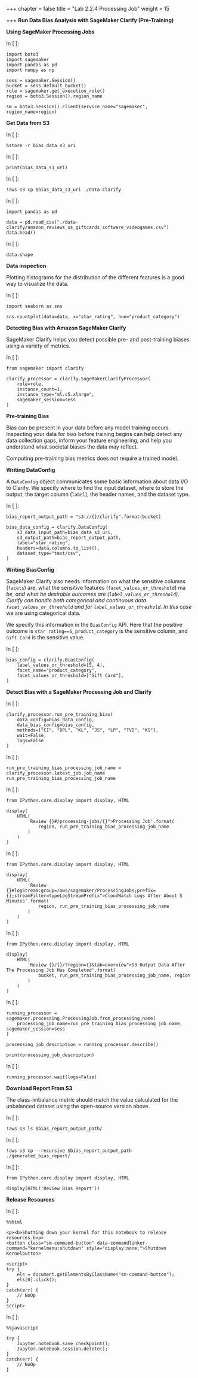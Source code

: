 +++
chapter = false
title = "Lab 2.2.4 Processing Job"
weight = 15

+++
**Run Data Bias Analysis with SageMaker Clarify (Pre-Training)**

**Using SageMaker Processing Jobs**

In \[ \]:

    import boto3
    import sagemaker
    import pandas as pd
    import numpy as np
    
    sess = sagemaker.Session()
    bucket = sess.default_bucket()
    role = sagemaker.get_execution_role()
    region = boto3.Session().region_name
    
    sm = boto3.Session().client(service_name="sagemaker", region_name=region)
    

**Get Data from S3**

In \[ \]:

    %store -r bias_data_s3_uri
    

In \[ \]:

    print(bias_data_s3_uri)
    

In \[ \]:

    !aws s3 cp $bias_data_s3_uri ./data-clarify
    

In \[ \]:

    import pandas as pd
    
    data = pd.read_csv("./data-clarify/amazon_reviews_us_giftcards_software_videogames.csv")
    data.head()
    

In \[ \]:

    data.shape
    

**Data inspection**

Plotting histograms for the distribution of the different features is a good way to visualize the data.

In \[ \]:

    import seaborn as sns
    
    sns.countplot(data=data, x="star_rating", hue="product_category")
    

**Detecting Bias with Amazon SageMaker Clarify**

SageMaker Clarify helps you detect possible pre- and post-training biases using a variety of metrics.

In \[ \]:

    from sagemaker import clarify
    
    clarify_processor = clarify.SageMakerClarifyProcessor(
        role=role, 
        instance_count=1, 
        instance_type="ml.c5.xlarge", 
        sagemaker_session=sess
    )
    

**Pre-training Bias**

Bias can be present in your data before any model training occurs. Inspecting your data for bias before training begins can help detect any data collection gaps, inform your feature engineering, and help you understand what societal biases the data may reflect.

Computing pre-training bias metrics does not require a trained model.

**Writing DataConfig**

A `DataConfig` object communicates some basic information about data I/O to Clarify. We specify where to find the input dataset, where to store the output, the target column (`label`), the header names, and the dataset type.

In \[ \]:

    bias_report_output_path = "s3://{}/clarify".format(bucket)
    
    bias_data_config = clarify.DataConfig(
        s3_data_input_path=bias_data_s3_uri,
        s3_output_path=bias_report_output_path,
        label="star_rating",
        headers=data.columns.to_list(),
        dataset_type="text/csv",
    )
    

**Writing BiasConfig**

SageMaker Clarify also needs information on what the sensitive columns (`facets`) are, what the sensitive features (`facet_values_or_threshold`) ma _be, and what he desirable outcomes are (`label_values_or_threshold`). Clarify can handle both categorical and continuous data  `facet_values_or_threshold` and for `label_values_or_threshold`. In this case_ we are using categorical data.

We specify this information in the `BiasConfig` API. Here that the positive outcome is `star rating==5`, `product_category` is the sensitive column, and `Gift Card` is the sensitive value.

In \[ \]:

    bias_config = clarify.BiasConfig(
        label_values_or_threshold=[5, 4],
        facet_name="product_category",
        facet_values_or_threshold=["Gift Card"],
    )
    

**Detect Bias with a SageMaker Processing Job and Clarify**

In \[ \]:

    clarify_processor.run_pre_training_bias(
        data_config=bias_data_config, 
        data_bias_config=bias_config, 
        methods=["CI", "DPL", "KL", "JS", "LP", "TVD", "KS"],
        wait=False, 
        logs=False
    )
    

In \[ \]:

    run_pre_training_bias_processing_job_name = clarify_processor.latest_job.job_name
    run_pre_training_bias_processing_job_name
    

In \[ \]:

    from IPython.core.display import display, HTML
    
    display(
        HTML(
            'Review {}#/processing-jobs/{}">Processing Job'.format(
                region, run_pre_training_bias_processing_job_name
            )
        )
    )
    

In \[ \]:

    from IPython.core.display import display, HTML
    
    display(
        HTML(
            'Review {}#logStream:group=/aws/sagemaker/ProcessingJobs;prefix={};streamFilter=typeLogStreamPrefix">CloudWatch Logs After About 5 Minutes'.format(
                region, run_pre_training_bias_processing_job_name
            )
        )
    )
    

In \[ \]:

    from IPython.core.display import display, HTML
    
    display(
        HTML(
            'Review {}/{}/?region={}&tab=overview">S3 Output Data After The Processing Job Has Completed'.format(
                bucket, run_pre_training_bias_processing_job_name, region
            )
        )
    )
    

In \[ \]:

    running_processor = sagemaker.processing.ProcessingJob.from_processing_name(
        processing_job_name=run_pre_training_bias_processing_job_name, sagemaker_session=sess
    )
    
    processing_job_description = running_processor.describe()
    
    print(processing_job_description)
    

In \[ \]:

    running_processor.wait(logs=False)
    

**Download Report From S3**

The class-imbalance metric should match the value calculated for the unbalanced dataset using the open-source version above.

In \[ \]:

    !aws s3 ls $bias_report_output_path/
    

In \[ \]:

    !aws s3 cp --recursive $bias_report_output_path ./generated_bias_report/
    

In \[ \]:

    from IPython.core.display import display, HTML
    
    display(HTML('Review Bias Report'))
    

**Release Resources**

In \[ \]:

    %%html
    
    <p><b>Shutting down your kernel for this notebook to release resources.b>p>
    <button class="sm-command-button" data-commandlinker-command="kernelmenu:shutdown" style="display:none;">Shutdown Kernelbutton>
            
    <script>
    try {
        els = document.getElementsByClassName("sm-command-button");
        els[0].click();
    }
    catch(err) {
        // NoOp
    }    
    script>
    

In \[ \]:

    %%javascript
    
    try {
        Jupyter.notebook.save_checkpoint();
        Jupyter.notebook.session.delete();
    }
    catch(err) {
        // NoOp
    }